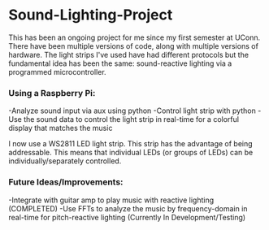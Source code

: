 # Sound-Lighting-Project

This has been an ongoing project for me since my first semester at UConn. There have been multiple versions of code, along with multiple versions of hardware. The light strips I've used have had different protocols but the fundamental idea has been the same: sound-reactive lighting via a programmed microcontroller.

### Using a Raspberry Pi:
  -Analyze sound input via aux using python
  -Control light strip with python
  -Use the sound data to control the light strip in real-time for a colorful display that matches the music
  
I now use a WS2811 LED light strip. This strip has the advantage of being addressable. This means that individual LEDs (or groups of LEDs) can be individually/separately controlled.

### Future Ideas/Improvements:
  -Integrate with guitar amp to play music with reactive lighting (COMPLETED)
  -Use FFTs to analyze the music by frequency-domain in real-time for pitch-reactive lighting (Currently In Development/Testing)
